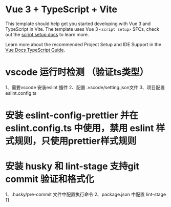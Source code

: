 # Vue 3 + TypeScript + Vite

This template should help get you started developing with Vue 3 and TypeScript in Vite. The template uses Vue 3 `<script setup>` SFCs, check out the [script setup docs](https://v3.vuejs.org/api/sfc-script-setup.html#sfc-script-setup) to learn more.

Learn more about the recommended Project Setup and IDE Support in the [Vue Docs TypeScript Guide](https://vuejs.org/guide/typescript/overview.html#project-setup).

# vscode 运行时检测 （验证ts类型）

1、需要vscode 安装eslint 插件
2、配置 .vscode/setting.json文件
3、项目配置 eslint.config.ts

# 安装 eslint-config-prettier 并在 eslint.config.ts 中使用，禁用 eslint 样式规则，只使用prettier样式规则

# 安装 husky 和 lint-stage 支持git commit 验证和格式化

1、.husky/pre-commit 文件中配置执行命令
2、package.json 中配置 lint-stage
11
